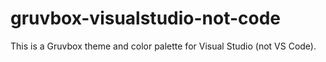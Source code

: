 # gruvbox-visualstudio-not-code
This is a Gruvbox theme and color palette for Visual Studio (not VS Code).
